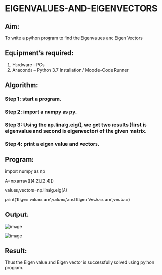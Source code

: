 # EIGENVALUES-AND-EIGENVECTORS
## Aim:
To write a python program to find the Eigenvalues and Eigen Vectors
## Equipment’s required:
1. 	Hardware – PCs
2. 	Anaconda – Python 3.7 Installation / Moodle-Code Runner
## Algorithm:
### Step 1: start a program.
### Step 2: import a numpy as py.
### Step 3: Using the np.linalg.eig(),  we get two results (first is eigenvalue and second is eigenvector) of the given matrix.
### Step 4: print a eigen value and vectors.

## Program:
import numpy as np 

A=np.array([[4,2],[2,4]])

values,vectors=np.linalg.eig(A) 

print('Eigen values are',values,'and Eigen Vectors are',vectors)

## Output:
![image](https://user-images.githubusercontent.com/94164665/143820977-36e08f45-ade7-4fe4-9f97-ff98f7ea165b.png)

![image](https://user-images.githubusercontent.com/94164665/143820962-bb5467ba-3890-45c0-bf83-90b23dd2c613.png)

## Result: 
Thus the Eigen value and Eigen vector is successfully solved using python program.
